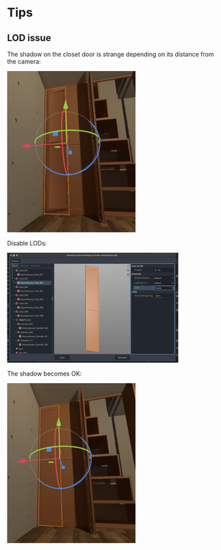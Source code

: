 # Tips

## LOD issue

The shadow on the closet door is strange depending on its distance from the camera:

<img src="tips/LOD_1.jpg" width=300>

Disable LODs:

<img src="tips/LOD_2.jpg" width=400>

The shadow becomes OK:

<img src="tips/LOD_3.jpg" width=300>
